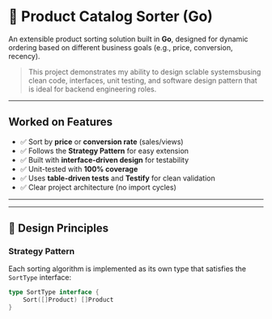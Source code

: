 # 🛒 Product Catalog Sorter (Go)

An extensible product sorting solution built in **Go**, designed for dynamic ordering based on different business goals (e.g., price, conversion, recency).

> This project demonstrates my ability to design sclable systemsbusing clean code, interfaces, unit testing, and software design pattern that is ideal for backend engineering roles.

---

## Worked on Features

- ✅ Sort by **price** or **conversion rate** (sales/views)
- ✅ Follows the **Strategy Pattern** for easy extension
- ✅ Built with **interface-driven design** for testability
- ✅ Unit-tested with **100% coverage**
- ✅ Uses **table-driven tests** and **Testify** for clean validation
- ✅ Clear project architecture (no import cycles)

---


---

## 🧠 Design Principles

### Strategy Pattern

Each sorting algorithm is implemented as its own type that satisfies the `SortType` interface:

```go
type SortType interface {
    Sort([]Product) []Product
}
